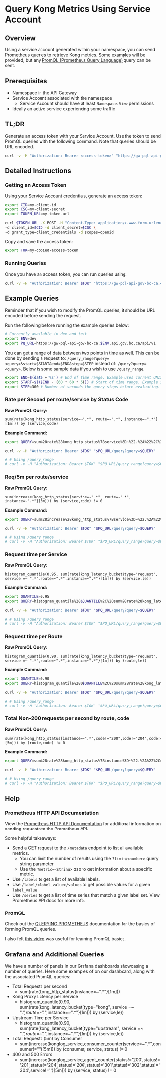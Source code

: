 # Query Kong Metrics Using Service Account

## Overview

Using a service account generated within your namespace, you can send Prometheus queries to retrieve Kong metrics. Some examples will be provided, but any [PromQL (Prometheus Query Language)](https://prometheus.io/docs/prometheus/latest/querying/basics/) query can be sent.

## Prerequisites

- Namespace in the API Gateway
- Service Account associated with the namespace
  - Service Account should have at least `Namespace.View` permissions
- Ideally an active service experiencing some traffic

## TL;DR

Generate an access token with your Service Account. Use the token to send PromQL queries with the following command. Note that queries should be URL encoded.

```sh
curl -v -H "Authorization: Bearer <access-token>" "https://gw-pql-api-gov-bc-ca.<env>.api.gov.bc.ca/api/v1/<query>"
```

## Detailed Instructions

### Getting an Access Token

Using your Service Account credentials, generate an access token:

```bash
export CID=my-client-id
export CSC=my-client-secret
export TOKEN_URL=my-token-url

curl $TOKEN_URL -X POST -H "Content-Type: application/x-www-form-urlencoded" \
-d client_id=$CID -d client_secret=$CSC \
-d grant_type=client_credentials -d scopes=openid
```

Copy and save the access token:

```bash
export TOK=my-copied-access-token
```

### Running Queries

Once you have an access token, you can run queries using:

```sh
curl -v -H "Authorization: Bearer $TOK" "https://gw-pql-api-gov-bc-ca.<env>.api.gov.bc.ca/api/v1/<query>"
```

## Example Queries

Reminder that if you wish to modify the PromQL queries, it should be URL encoded before sending the request.

Run the following before running the example queries below:

```sh
# Currently available in dev and test
export ENV=dev
export PQ_URL=https://gw-pql-api-gov-bc-ca.$ENV.api.gov.bc.ca/api/v1
```

You can get a range of data between two points in time as well. This can be done by sending a request to: `/query_range?query=<query>&start=$START&end=$END&step=$STEP` instead of: `/query?query=<query>`. Below is some sample data if you wish to use `/query_range`.

```sh
export END=$(date +'%s') # End of time range. Example uses current UNIX time.
export START=$(($END - (60 * 60 * 5))) # Start of time range. Example subtracts 5h from END time.
export STEP=300 # Number of seconds the query steps before evaluating. Eg: evaluate at START + 0s, then START + 300s, etc.
```

### Rate per Second per route/service by Status Code

**Raw PromQL Query:**

```
sum(rate(kong_http_status{service=~".*", route=~".*", instance=~".*"}[1m])) by (service,code)
```

**Example Command:**

```sh
export QUERY=sum%28rate%28kong_http_status%7Bservice%3D~%22.%2A%22%2C%20route%3D~%22.%2A%22%2C%20instance%3D~%22.%2A%22%7D%5B1m%5D%29%29%20by%20%28service%2Ccode%29

curl -v -H "Authorization: Bearer $TOK" "$PQ_URL/query?query=$QUERY"

# # Using /query_range
# curl -v -H "Authorization: Bearer $TOK" "$PQ_URL/query_range?query=$QUERY&start=$START&end=$END&step=$STEP"
```

### Req/5m per route/service

**Raw PromQL Query:**

```
sum(increase(kong_http_status{service=~".*", route=~".*", instance=~".*"}[5m])) by (service,code) != 0
```

**Example Command:**

```sh
export QUERY=sum%28increase%28kong_http_status%7Bservice%3D~%22.%2A%22%2C%20route%3D~%22.%2A%22%2C%20instance%3D~%22.%2A%22%7D%5B5m%5D%29%29%20by%20%28service%2Ccode%29%20%21%3D%200

curl -v -H "Authorization: Bearer $TOK" "$PQ_URL/query?query=$QUERY"

# # Using /query_range
# curl -v -H "Authorization: Bearer $TOK" "$PQ_URL/query_range?query=$QUERY&start=$START&end=$END&step=$STEP"
```

### Request time per Service

**Raw PromQL Query:**

```
histogram_quantile(0.95, sum(rate(kong_latency_bucket{type="request", service =~ ".*",route=~".*",instance=~".*"}[1m])) by (service,le))
```

**Example Command:**

```sh
export QUANTILE=0.95
export QUERY=histogram_quantile%28$QUANTILE%2C%20sum%28rate%28kong_latency_bucket%7Btype%3D%22request%22%2C%20service%20%3D~%20%22.%2A%22%2Croute%3D~%22.%2A%22%2Cinstance%3D~%22.%2A%22%7D%5B1m%5D%29%29%20by%20%28service%2Cle%29%29

curl -v -H "Authorization: Bearer $TOK" "$PQ_URL/query?query=$QUERY"

# # Using /query_range
# curl -v -H "Authorization: Bearer $TOK" "$PQ_URL/query_range?query=$QUERY&start=$START&end=$END&step=$STEP"
```

### Request time per Route

**Raw PromQL Query:**

```
histogram_quantile(0.90, sum(rate(kong_latency_bucket{type="request", service =~ ".*",route=~".*",instance=~".*"}[1m])) by (route,le))
```

**Example Command:**

```sh
export QUANTILE=0.90
export QUERY=histogram_quantile%280$QUANTILE%2C%20sum%28rate%28kong_latency_bucket%7Btype%3D%22request%22%2C%20service%20%3D~%20%22.%2A%22%2Croute%3D~%22.%2A%22%2Cinstance%3D~%22.%2A%22%7D%5B1m%5D%29%29%20by%20%28route%2Cle%29%29

curl -v -H "Authorization: Bearer $TOK" "$PQ_URL/query?query=$QUERY"

# # Using /query_range
# curl -v -H "Authorization: Bearer $TOK" "$PQ_URL/query_range?query=$QUERY&start=$START&end=$END&step=$STEP"
```

### Total Non-200 requests per second by route, code

**Raw PromQL Query:**

```
sum(rate(kong_http_status{instance=~".*",code!="200",code!="204",code!="201"}[5m])) by (route,code) != 0
```

**Example Command:**

```sh
export QUERY=sum%28rate%28kong_http_status%7Binstance%3D~%22.%2A%22%2Ccode%21%3D%22200%22%2Ccode%21%3D%22204%22%2Ccode%21%3D%22201%22%7D%5B5m%5D%29%29%20by%20%28route%2Ccode%29%20%21%3D%200

curl -v -H "Authorization: Bearer $TOK" "$PQ_URL/query?query=$QUERY"

# # Using /query_range
# curl -v -H "Authorization: Bearer $TOK" "$PQ_URL/query_range?query=$QUERY&start=$START&end=$END&step=$STEP"
```

## Help

### Prometheus HTTP API Documentation

View the [Prometheus HTTP API Documentation](https://prometheus.io/docs/prometheus/latest/querying/api/) for additional information on sending requests to the Prometheus API.

Some helpful takeaways:

- Send a GET request to the `/metadata` endpoint to list all available metrics.
  - You can limit the number of results using the `?limit=<number>` query string parameter
  - Use the `?metric=<string>` qsp to get information about a specific metric.
- Use `/labels` to get a list of available labels.
- Use `/label/<label_value>/values` to get possible values for a given `label_value`
- Use `/series` to get a list of time series that match a given label set. View Prometheus API docs for more info.

### PromQL

Check out the [QUERYING PROMETHEUS](https://prometheus.io/docs/prometheus/latest/querying/basics/) documentation for the basics of forming PromQL queries.

I also felt [this video](https://youtu.be/hvACEDjHQZE) was useful for learning PromQL basics.

## Grafana and Additional Queries

We have a number of panels in our Grafana dashboards showcasing a number of queries. Here some examples of on our dashboard, along with the associated PromQL queries:

- Total Requests per second
  - sum(rate(kong_http_status{instance=~".*"}[1m]))
- Kong Proxy Latency per Service
  - histogram_quantile(0.90, sum(rate(kong_latency_bucket{type="kong", service =~ ".*",route=~".*",instance=~".*"}[1m])) by (service,le))
- Upstream Time per Service
  - histogram_quantile(0.90, sum(rate(kong_latency_bucket{type="upstream", service =~ ".*",route=~".*",instance=~".*"}[1m])) by (service,le))
- Total Requests (5m) by Consumer
  - sum(increase(konglog_service_consumer_counter{service=~".*",consumer!=""}[5m])) by (consumer, service, status) != 0
- 400 and 500 Errors
  - sum(increase(konglog_service_agent_counter{status!='200',status!='201',status!='204',status!='206',status!='301',status!='302',status!='304',service!=''}[5m])) by (service, status) != 0
